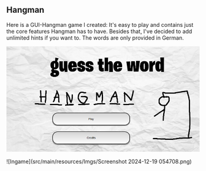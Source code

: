 ## Hangman

Here is a GUI-Hangman game I created: It's easy to play and contains just the core features Hangman has to have. Besides that, I've decided to add unlimited hints if you want to. The words are only provided in German.

![Startscreen](src/main/resources/Imgs/Screenshot%202024-12-19%20054649.png)

![Ingame](src/main/resources/Imgs/Screenshot 2024-12-19 054708.png)


